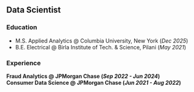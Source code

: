 ## Data Scientist

### Education
- M.S. Applied Analytics @ Columbia University, New York (_Dec 2025_)
- B.E. Electrical @ Birla Institute of Tech. & Science, Pilani (_May 2021_)

### Experience
**Fraud Analytics @ JPMorgan Chase (_Sep 2022 - Jun 2024_)**\
**Consumer Data Science @ JPMorgan Chase (_Jun 2021 - Aug 2022_)**
